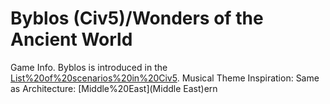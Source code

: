 # Byblos (Civ5)/Wonders of the Ancient World

Game Info.
Byblos is introduced in the [List%20of%20scenarios%20in%20Civ5](scenario).
Musical Theme Inspiration: Same as 
Architecture: [Middle%20East](Middle East)ern